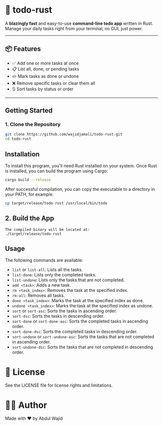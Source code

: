 # 📝 todo-rust

A **blazingly fast** and easy-to-use **command-line todo app** written in Rust.  
Manage your daily tasks right from your terminal, no GUI, just power.

---

## 📦 Features

- ✅ Add one or more tasks at once
- 📋 List all, done, or pending tasks
- ✏️ Mark tasks as done or undone
- ❌ Remove specific tasks or clear them all
- 🔃 Sort tasks by status or order

---

## Getting Started

### 1. Clone the Repository

```bash
git clone https://github.com/wajidjamali/todo-rust.git
cd todo-rust
```

## Installation

To install this program, you'll need Rust installed on your system.
Once Rust is installed, you can build the program using Cargo:

```bash
cargo build --release
```

After successful compilation, you can copy the executable to a directory in your PATH, for example:

```bash
cp target/release/todo-rust /usr/local/bin/todo
```
## 2. Build the App

```cargo build --release
The compiled binary will be located at:
./target/release/todo-rust
```

## Usage

The following commands are available:

- `list` or `list-all`: Lists all the tasks.
- `list-done`: Lists only the completed tasks.
- `list-undone`: Lists only the tasks that are not completed.
- `add <task>`: Adds a new task.
- `rm <task_index>`: Removes the task at the specified index.
- `rm-all`: Removes all tasks.
- `done <task_index>`: Marks the task at the specified index as done.
- `undone <task_index>`: Marks the task at the specified index as undone.
- `sort` or `sort-asc`: Sorts the tasks in ascending order.
- `sort-dsc`: Sorts the tasks in descending order.
- `sort-done` or `sort-done-asc`: Sorts the completed tasks in ascending order.
- `sort-done-dsc`: Sorts the completed tasks in descending order.
- `sort-undone` or `sort-undone-asc`: Sorts the tasks that are not completed in ascending order.
- `sort-undone-dsc`: Sorts the tasks that are not completed in descending order.

# 📄 License
See the LICENSE file for license rights and limitations.

# 🧑‍💻 Author
Made with ❤️ by Abdul Wajid
